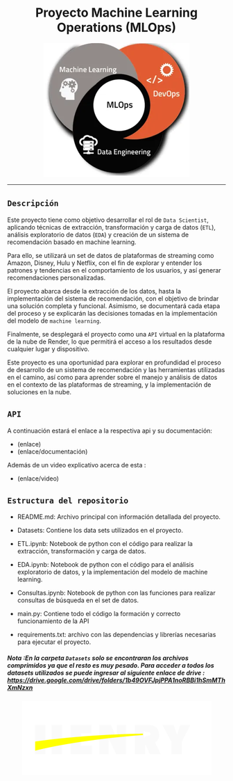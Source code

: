 
<html>
  <head>
    <meta charset="utf-8">
  </head>
  <body>
    <h1 style="text-align: center;">Proyecto Machine Learning Operations (MLOps)</h1>
    <div style="text-align:center">
      <img src="https://raw.githubusercontent.com/MatyTrova/PI-MLOps/main/imgs/mlops.png" alt="MLOps">
    </div>
  </body>
</html>

--- 
## `Descripción`

Este proyecto tiene como objetivo desarrollar el rol de `Data Scientist`, aplicando técnicas de extracción, transformación y carga de datos (`ETL`), análisis exploratorio de datos (`EDA`) y creación de un sistema de recomendación basado en machine learning.

Para ello, se utilizará un set de datos de plataformas de streaming como Amazon, Disney, Hulu y Netflix, con el fin de explorar y entender los patrones y tendencias en el comportamiento de los usuarios, y así generar recomendaciones personalizadas.

El proyecto abarca desde la extracción de los datos, hasta la implementación del sistema de recomendación, con el objetivo de brindar una solución completa y funcional. Asimismo, se documentará cada etapa del proceso y se explicarán las decisiones tomadas en la implementación del modelo de `machine learning`.

Finalmente, se desplegará el proyecto como una `API` virtual en la plataforma de la nube de Render, lo que permitirá el acceso a los resultados desde cualquier lugar y dispositivo.

Este proyecto es una oportunidad para explorar en profundidad el proceso de desarrollo de un sistema de recomendación y las herramientas utilizadas en el camino, así como para aprender sobre el manejo y análisis de datos en el contexto de las plataformas de streaming, y la implementación de soluciones en la nube.

## `API`

A continuación estará el enlace a la respectiva api y su documentación: 
+ (enlace)
+ (enlace/documentación)

Además de un video explicativo acerca de esta : 

+ (enlace/video)

## `Estructura del repositorio`

+ README.md: Archivo principal con información detallada del proyecto.

+ Datasets: Contiene los data sets utilizados en el proyecto.

+ ETL.ipynb: Notebook de python con el código para realizar la extracción, transformación y carga de datos.

+ EDA.ipynb: Notebook de python con el código para el análisis exploratorio de datos, y la implementación del modelo de machine learning.

+ Consultas.ipynb: Notebook de python con las funciones para realizar consultas de búsqueda en el set de datos.

+ main.py: Contiene todo el código la formación y correcto funcionamiento de la API

+ requirements.txt: archivo con las dependencias y librerías necesarias para ejecutar el proyecto.



##### Nota :En la carpeta `Datasets` solo se encontraran los archivos comprimidos ya que el resto es muy pesado. Para acceder a todos los datasets utilizados se puede ingresar al siguiente enlace de drive : https://drive.google.com/drive/folders/1b49OVFJpjPPA1noRBBi1hSmMThXmNzxn



<p align="center">
<img src="https://raw.githubusercontent.com/MatyTrova/PI-MLOps/main/imgs/henry.jpg"  alt="MLOps">
</p>


